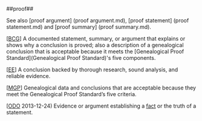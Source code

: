 ##proof##

See also [proof argument] (proof argument.md), [proof statement] (proof statement.md) and [proof summary] (proof summary.md).

\[[BCG](SOURCES.md#BCG)\] A documented statement, summary, or argument that explains or shows why a conclusion is proved; also a description of a genealogical conclusion that is acceptable because it meets the [Genealogical Proof Standard](Genealogical Proof Standard)'s five components.

\[[EE](SOURCES.md#EE)\]  A conclusion backed by thorough research, sound analysis, and reliable evidence.

\[[MGP](SOURCES.md#MGP)\] Genealogical data and conclusions that are acceptable because they meet the Genealogical Proof Standard’s five criteria.

\[[ODO](http://www.oxforddictionaries.com/definition/english/proof) 2013-12-24) Evidence or argument establishing a [fact](fact.md) or the truth of a statement.
